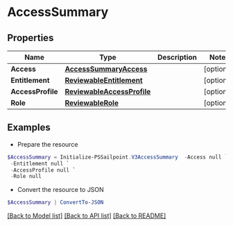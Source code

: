 # AccessSummary
## Properties

Name | Type | Description | Notes
------------ | ------------- | ------------- | -------------
**Access** | [**AccessSummaryAccess**](AccessSummaryAccess.md) |  | [optional] 
**Entitlement** | [**ReviewableEntitlement**](ReviewableEntitlement.md) |  | [optional] 
**AccessProfile** | [**ReviewableAccessProfile**](ReviewableAccessProfile.md) |  | [optional] 
**Role** | [**ReviewableRole**](ReviewableRole.md) |  | [optional] 

## Examples

- Prepare the resource
```powershell
$AccessSummary = Initialize-PSSailpoint.V3AccessSummary  -Access null `
 -Entitlement null `
 -AccessProfile null `
 -Role null
```

- Convert the resource to JSON
```powershell
$AccessSummary | ConvertTo-JSON
```

[[Back to Model list]](../README.md#documentation-for-models) [[Back to API list]](../README.md#documentation-for-api-endpoints) [[Back to README]](../README.md)

